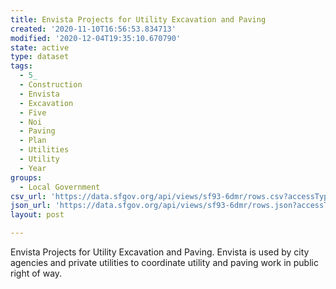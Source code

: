 ```yaml
---
title: Envista Projects for Utility Excavation and Paving
created: '2020-11-10T16:56:53.834713'
modified: '2020-12-04T19:35:10.670790'
state: active
type: dataset
tags:
  - 5_
  - Construction
  - Envista
  - Excavation
  - Five
  - Noi
  - Paving
  - Plan
  - Utilities
  - Utility
  - Year
groups:
  - Local Government
csv_url: 'https://data.sfgov.org/api/views/sf93-6dmr/rows.csv?accessType=DOWNLOAD'
json_url: 'https://data.sfgov.org/api/views/sf93-6dmr/rows.json?accessType=DOWNLOAD'
layout: post

---
```

Envista Projects for Utility Excavation and Paving.  Envista is used by city agencies and private utilities to coordinate utility and paving work in public right of way.
